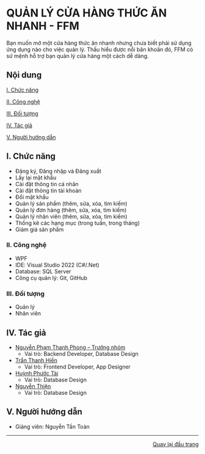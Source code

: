 <div id="Top"></div>

# QUẢN LÝ CỬA HÀNG THỨC ĂN NHANH - FFM
Bạn muốn mở một cửa hàng thức ăn nhanh nhưng chưa biết phải sử dụng ứng dụng nào cho việc quản lý. Thấu hiểu được nỗi băn khoăn đó, FFM có sứ mệnh hỗ trợ bạn quản lý cửa hàng một cách dễ dàng.

## Nội dung

[I. Chức năng](#Chucnang)
 
[II. Công nghệ](#Congnghe)
 
[III. Đối tượng](#Doituong)

[IV. Tác giả](#Tacgia)

[V. Người hướng dẫn](#Nguoihuongdan)

<!-- CHỨC NĂNG -->
<div id="Chucnang"></div>

## I. Chức năng

  * Đăng ký, Đăng nhập và Đăng xuất
  * Lấy lại mật khẩu
  * Cài đặt thông tin cá nhân
  * Cài đặt thông tin tài khoản
  * Đổi mật khẩu
  * Quản lý sản phẩm (thêm, sửa, xóa, tìm kiếm)
  * Quản lý đơn hàng (thêm, sửa, xóa, tìm kiếm)
  * Quản lý nhân viên (thêm, sửa, xóa, tìm kiếm)
  * Thống kê các hạng mục (trong tuần, trong tháng)
  * Giảm giá sản phẩm
 
 <!-- CÔNG NGHỆ -->
<div id="Congnghe"></div>

### II. Công nghệ
* WPF 
* IDE: Visual Studio 2022 (C#/.Net)
* Database: SQL Server
* Công cụ quản lý: Git, GitHub

<!-- ĐỐI TƯỢNG -->
<div id="Doituong"></div>

### III. Đối tượng 
* Quản lý
* Nhân viên

<!-- TÁC GIẢ -->
<div id="Tacgia"></div>

## IV. Tác giả

* [Nguyễn Phạm Thanh Phong – Trưởng nhóm](https://github.com/NguyenPhamThanhPhong)
  * Vai trò: Backend Developer, Database Design
* [Trần Thanh Hiền](https://github.com/chip267)
  * Vai trò: Frontend Developer, App Designer
* [Huỳnh Phước Tài](https://github.com/nous366)
  * Vai trò: Database Design
* [Nguyễn Thiện](https://github.com/thienng268)
  * Vai trò: Database Design

<!-- NGƯỜI HƯỚNG DẪN -->
<div id="Nguoihuongdan"></div>

## V. Người hướng dẫn
* Giảng viên: Nguyễn Tấn Toàn

---

<p align="right"><a href="#Top">Quay lại đầu trang</a></p>

